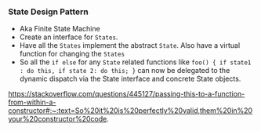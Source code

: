 ### State Design Pattern 

- Aka Finite State Machine 
- Create an interface for `States`. 
- Have all the `States` implement the abstract `State`. Also have a virtual function for changing the `States`
- So all the `if else` for any `State` related functions like ```foo() { if state1 : do this, if state 2: do this; }``` can now be delegated to the dynamic dispatch via the State interface and concrete State objects.

https://stackoverflow.com/questions/445127/passing-this-to-a-function-from-within-a-constructor#:~:text=So%20it%20is%20perfectly%20valid,them%20in%20your%20constructor%20code.
